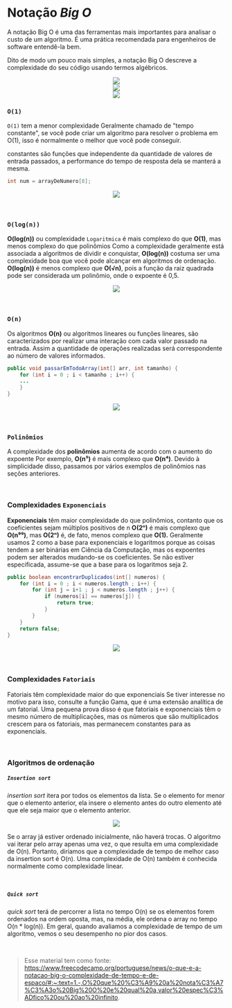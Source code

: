# Notação _Big O_

A notação Big O é uma das ferramentas mais importantes para analisar o custo de um algoritmo. É uma prática recomendada para engenheiros de software entendê-la bem.

Dito de modo um pouco mais simples, a notação Big O descreve a complexidade do seu código usando termos algébricos.

<center><img src="https://user-content.gitlab-static.net/877793a68158701e70cf47b6761414bcafe93d4b/68747470733a2f2f6d69726f2e6d656469756d2e636f6d2f6d61782f313230302f312a355a4c636933537552307a4d5f516c5a4f41447638512e6a706567"></center>

<center><img src="https://miro.medium.com/max/742/1*WBYUz6Lh2Z21DQnEk-MWFQ.png"></center>

<center><img src="https://www.sahinarslan.tech/static/b14f0f927757ce111e7338d849f219a5/17bda/big-o-table.jpg"></center>

### `O(1)`
`O(1)` tem a menor complexidade
Geralmente chamado de "tempo constante", se você pode criar um algoritmo para resolver o problema em O(1), isso é normalmente o melhor que você pode conseguir. 

constantes são funções que independente da quantidade de valores de entrada passados, a performance do tempo de resposta dela se manterá a mesma.

```java
int num = arrayDeNumero[8];
```

<center><img src="https://miro.medium.com/max/924/0*t3jRGWN090LHH92P"></center>

&nbsp;
### `O(log(n))`

**O(log(n))** ou complexidade `Logaritmica` é mais complexo do que **O(1)**, mas menos complexo do que polinômios
Como a complexidade geralmente está associada a algoritmos de dividir e conquistar, **O(log(n))** costuma ser uma complexidade boa que você pode alcançar em algoritmos de ordenação. **O(log(n))** é menos complexo que **O(√n)**, pois a função da raiz quadrada pode ser considerada um polinômio, onde o expoente é 0,5.

<center><img src="https://miro.medium.com/max/1018/0*5a1WQJGJeriFo4RT"></center>

&nbsp;
### `O(n)`

Os algoritmos **O(n)** ou algoritmos lineares ou funções lineares, são caracterizados por realizar uma interação com cada valor passado na entrada. Assim a quantidade de operações realizadas será correspondente ao número de valores informados.


```java
public void passarEmTodoArray(int[] arr, int tamanho) {
    for (int i = 0 ; i < tamanho ; i++) {
    ...
    }   
}
```

<center><img src="https://miro.medium.com/max/916/0*mKcEzZZTAtWuPj90"></center>


&nbsp;
### `Polinômios`
A complexidade dos **polinômios** aumenta de acordo com o aumento do expoente
Por exemplo, **O(n⁵)** é mais complexo que **O(n⁴)**. Devido à simplicidade disso, passamos por vários exemplos de polinômios nas seções anteriores.

&nbsp;
### Complexidades `Exponenciais`
**Exponenciais** têm maior complexidade do que polinômios, contanto que os coeficientes sejam múltiplos positivos de n
**O(2ⁿ)** é mais complexo que **O(n⁹⁹)**, mas **O(2ⁿ)** é, de fato, menos complexo que **O(1).** Geralmente usamos 2 como a base para exponenciais e logaritmos porque as coisas tendem a ser binárias em Ciência da Computação, mas os expoentes podem ser alterados mudando-se os coeficientes. Se não estiver especificada, assume-se que a base para os logaritmos seja 2.


```java
public boolean encontrarDuplicados(int[] numeros) {
    for (int i = 0 ; i < numeros.length ; i++) {
        for (int j = i+1 ; j < numeros.length ; j++) {
            if (numeros[i] == numeros[j]) {
                return true;
            }
        }   
    }
    return false;
}
```

<center><img src="https://miro.medium.com/max/918/0*6Nn_fhWn4KAnIArO"></center>

&nbsp;
### Complexidades `Fatoriais`
Fatoriais têm complexidade maior do que exponenciais
Se tiver interesse no motivo para isso, consulte a função Gama, que é uma extensão analítica de um fatorial. Uma pequena prova disso é que fatoriais e exponenciais têm o mesmo número de multiplicações, mas os números que são multiplicados crescem para os fatoriais, mas permanecem constantes para as exponenciais.


&nbsp;
### Algoritmos de ordenação

#####  `Insertion sort`
_insertion sort_ itera por todos os elementos da lista. Se o elemento for menor que o elemento anterior, ela insere o elemento antes do outro elemento até que ele seja maior que o elemento anterior.

<center><img src="https://www.freecodecamp.org/portuguese/news/content/images/2021/12/0_C9ork5K0ay7_CLBv.gif"></center>

Se o array já estiver ordenado inicialmente, não haverá trocas. O algoritmo vai iterar pelo array apenas uma vez, o que resulta em uma complexidade de O(n). Portanto, diríamos que a complexidade de tempo de melhor caso da insertion sort é O(n). Uma complexidade de O(n) também é conhecida normalmente como complexidade linear.

&nbsp;
#####  `Quick sort`
_quick sort_ terá de percorrer a lista no tempo O(n) se os elementos forem ordenados na ordem oposta, mas, na média, ele ordena o array no tempo O(n * log(n)). Em geral, quando avaliamos a complexidade de tempo de um algoritmo, vemos o seu desempenho no pior dos casos.


&nbsp;
> Esse material tem como fonte: https://www.freecodecamp.org/portuguese/news/o-que-e-a-notacao-big-o-complexidade-de-tempo-e-de-espaco/#:~:text=1.-,O%20que%20%C3%A9%20a%20nota%C3%A7%C3%A3o%20Big%20O%20e%20qual%20a,valor%20espec%C3%ADfico%20ou%20ao%20infinito.